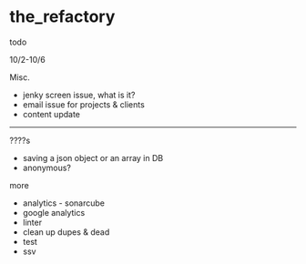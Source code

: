 # the_refactory

todo

10/2-10/6

Misc.
  - jenky screen issue, what is it?
  - email issue for projects & clients
  - content update

*************************************

????s
  - saving a json object or an array in DB
  - anonymous?

more
  - analytics - sonarcube
  - google analytics
  - linter
  - clean up dupes & dead
  - test
  - ssv

